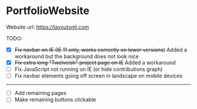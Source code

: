 # PortfolioWebsite

Website url: https://layoutxml.com

TODO:
- [X] <del>Fix navbar on IE (IE 11 only, works correctly on lower versions)</del> Added a workaround but the background does not look nice
- [X] <del>Fix extra long "Twelveish" project page on IE</del> Added a workaround
- [ ] Fix JavaScript not running on IE (or hide contributions graph)
- [ ] Fix navbar elements going off screen in landscape on mobile devices
---
- [ ] Add remaining pages
- [ ] Make remaining buttons clickable
